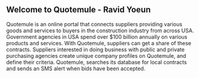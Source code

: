 ## Welcome to Quotemule - Ravid Yoeun

Quotemule is an online portal that connects suppliers providing various goods and services to buyers in the construction industry from across USA. Government agencies in USA spend over $100 billion annually on various products and services. With Quotemule, suppliers can get a share of these contracts. Suppliers interested in doing business with public and private purchasing agencies create unique company profiles on Quotemule, and define their criteria. Quotemule, searches its database for local contracts and sends an SMS alert when bids have been accepted.




